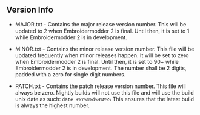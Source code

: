 Version Info
------------

* MAJOR.txt - Contains the major release version number.
This will be updated to 2 when Embroidermodder 2 is final.
Until then, it is set to 1 while Embroidermodder 2 is in development.

* MINOR.txt - Contains the minor release version number.
This file will be updated frequently when minor releases happen.
It will be set to zero when Embroidermodder 2 is final.
Until then, it is set to 90+ while Embroidermodder 2 is in development.
The number shall be 2 digits, padded with a zero for single digit numbers.

* PATCH.txt - Contains the patch release version number.
This file will always be zero. Nightly builds will not use this file and
will use the build unix date as such: ```date +%Y%m%d%H%M%S```
This ensures that the latest build is always the highest number.
